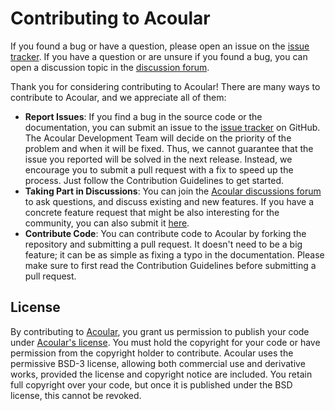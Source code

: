 # Contributing to Acoular

If you found a bug or have a question, please open an issue on the [issue tracker](https://github.com/acoular/acoular/issues). If you have a question or are unsure if you found a bug, you can open a discussion topic in the [discussion forum](https://github.com/acoular/acoular/discussions/categories/q-a).



Thank you for considering contributing to Acoular! There are many ways to contribute to Acoular, and we appreciate all of them: 

- **Report Issues**: If you find a bug in the source code or the documentation, you can submit an issue to the [issue tracker](https://github.com/acoular/acoular/issues) on GitHub. The Acoular Development Team will decide on the priority of the problem and when it will be fixed. Thus, we cannot guarantee that the issue you reported will be solved in the next release. Instead, we encourage you to submit a pull request with a fix to speed up the process. Just follow the Contribution Guidelines to get started.
- **Taking Part in Discussions**: You can join the [Acoular discussions forum](https://github.com/acoular/acoular/discussions) to ask questions, and discuss existing and new features. If you have a concrete feature request that might be also interesting for the community, you can also submit it [here](https://github.com/acoular/acoular/issues/new?assignees=&labels=enhancement%2Cnew+feature&projects=&template=feature_request.yml&title=FEATURE+REQUEST%3A+%3CFill+in+a+descriptive+title+for+the+feature+request%3E).
- **Contribute Code**: You can contribute code to Acoular by forking the repository and submitting a pull request. It doesn't need to be a big feature; it can be as simple as fixing a typo in the documentation. Please make sure to first read the Contribution Guidelines before submitting a pull request.

## License

By contributing to [Acoular](https://github.com/acoular/acoular), you grant us permission to publish your code under [Acoular's license](LICENSE). You must hold the copyright for your code or have permission from the copyright holder to contribute. Acoular uses the permissive BSD-3 license, allowing both commercial use and derivative works, provided the license and copyright notice are included. You retain full copyright over your code, but once it is published under the BSD license, this cannot be revoked. 

